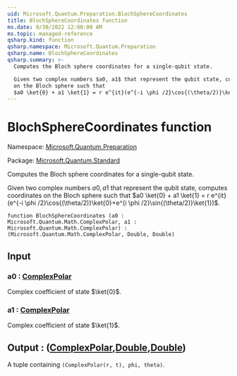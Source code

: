 ```yaml
---
uid: Microsoft.Quantum.Preparation.BlochSphereCoordinates
title: BlochSphereCoordinates function
ms.date: 9/30/2022 12:00:00 AM
ms.topic: managed-reference
qsharp.kind: function
qsharp.namespace: Microsoft.Quantum.Preparation
qsharp.name: BlochSphereCoordinates
qsharp.summary: >-
  Computes the Bloch sphere coordinates for a single-qubit state.

  Given two complex numbers $a0, a1$ that represent the qubit state, computes coordinates
  on the Bloch sphere such that
  $a0 \ket{0} + a1 \ket{1} = r e^{it}(e^{-i \phi /2}\cos{(\theta/2)}\ket{0}+e^{i \phi /2}\sin{(\theta/2)}\ket{1})$.
---
```


# BlochSphereCoordinates function

Namespace: [Microsoft.Quantum.Preparation](xref:Microsoft.Quantum.Preparation)

Package: [Microsoft.Quantum.Standard](https://nuget.org/packages/Microsoft.Quantum.Standard)


Computes the Bloch sphere coordinates for a single-qubit state.Given two complex numbers $a0, a1$ that represent the qubit state, computes coordinateson the Bloch sphere such that$a0 \ket{0} + a1 \ket{1} = r e^{it}(e^{-i \phi /2}\cos{(\theta/2)}\ket{0}+e^{i \phi /2}\sin{(\theta/2)}\ket{1})$.

```qsharp
function BlochSphereCoordinates (a0 : Microsoft.Quantum.Math.ComplexPolar, a1 : Microsoft.Quantum.Math.ComplexPolar) : (Microsoft.Quantum.Math.ComplexPolar, Double, Double)
```


## Input

### a0 : [ComplexPolar](xref:Microsoft.Quantum.Math.ComplexPolar)

Complex coefficient of state $\ket{0}$.


### a1 : [ComplexPolar](xref:Microsoft.Quantum.Math.ComplexPolar)

Complex coefficient of state $\ket{1}$.



## Output : ([ComplexPolar](xref:Microsoft.Quantum.Math.ComplexPolar),[Double](xref:microsoft.quantum.qsharp.valueliterals#double-literals),[Double](xref:microsoft.quantum.qsharp.valueliterals#double-literals))

A tuple containing `(ComplexPolar(r, t), phi, theta)`.